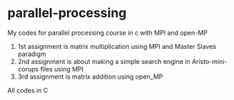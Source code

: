 # parallel-processing
My codes for parallel processing course in c with MPI and open-MP
<ol>
    <li>1st assignment is matrix multiplication using MPI and Master Slaves paradigm</li>
    <li>2nd assignment is about making a simple search engine in Aristo-mini-corups files using MPI</li>
    <li>3rd assignment is matrix addition using open_MP</li>
</ol>
All codes in C
